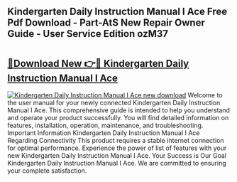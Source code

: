 ## Kindergarten Daily Instruction Manual I Ace Free Pdf Download - Part-AtS New Repair Owner Guide - User Service Edition ozM37

# <h2><a href="http://bc48140.oget.top/?id=Kindergarten+Daily+Instruction+Manual+I+Ace">🔗Download New 👉🔴 Kindergarten Daily Instruction Manual I Ace</a></h2>

[![Kindergarten Daily Instruction Manual I Ace new download](https://i.imgur.com/5g1atiW.png)](http://bc48140.oget.top/?id=Kindergarten+Daily+Instruction+Manual+I+Ace)
Welcome to the user manual for your newly connected Kindergarten Daily Instruction Manual I Ace. This comprehensive guide is intended to help you understand and operate your product successfully. You will find detailed information on features, installation, operation, maintenance, and troubleshooting. Important Information Kindergarten Daily Instruction Manual I Ace Regarding Connectivity This product requires a stable internet connection for optimal performance. Experience the power of list of features with your new Kindergarten Daily Instruction Manual I Ace. Your Success is Our Goal Kindergarten Daily Instruction Manual I Ace. We are committed to ensuring your complete satisfaction.
